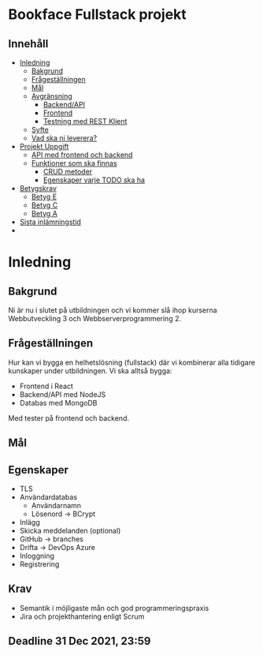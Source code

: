 # Bookface Fullstack projekt

## Innehåll

- [Inledning](#inledning)
  - [Bakgrund](#bakgrund)
  - [Frågeställningen](#frgestllningen)
  - [Mål](#ml)
  - [Avgränsning](#avgrnsning)
    - [Backend/API](#backendapi)
    - [Frontend](#frontend)
    - [Testning med REST Klient](#testning-med-rest-klient)
  - [Syfte](#syfte)
  - [Vad ska ni leverera?](#vad-ska-ni-leverera)
- [Projekt Uppgift](#projekt-uppgift)
  - [API med frontend och backend](#api-med-frontend-och-backend)
  - [Funktioner som ska finnas](#funktioner-som-ska-finnas)
    - [CRUD metoder](#crud-metoder)
    - [Egenskaper varje TODO ska ha](#egenskaper-varje-todo-ska-ha)
- [Betygskrav](#betygskrav)
  - [Betyg E](#betyg-e)
  - [Betyg C](#betyg-c)
  - [Betyg A](#betyg-a)
- [Sista inlämningstid](#sista-inlmningstid)
- [](#)

# Inledning

## Bakgrund

Ni är nu i slutet på utbildningen och vi kommer slå ihop kurserna Webbutveckling 3 och Webbserverprogrammering 2.

## Frågeställningen

Hur kan vi bygga en helhetslösning (fullstack) där vi kombinerar alla tidigare kunskaper under utbildningen. Vi ska alltså bygga:

- Frontend i React
- Backend/API med NodeJS
- Databas med MongoDB

Med tester på frontend och backend.

## Mål



## Egenskaper

- TLS
- Användardatabas
    - Användarnamn
    - Lösenord -> BCrypt
- Inlägg
- Skicka meddelanden (optional)
- GitHub -> branches
- Drifta -> DevOps Azure
- Inloggning
- Registrering

## Krav

- Semantik i möjligaste mån och god programmeringspraxis
- Jira och projekthantering enligt Scrum




## Deadline 31 Dec 2021, 23:59


